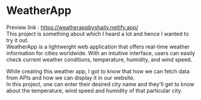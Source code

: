 # WeatherApp
Preview link : https://weatherappbyshaily.netlify.app/      
This project is something about which I heard a lot and hence I wanted to try it out.         
WeatherApp is a lightweight web application that offers real-time weather information for cities worldwide. With an intuitive interface, users can easily check current weather conditions, temperature, humidity, and wind speed.             

While creating this weather app, I got to know that how we can fetch data from APIs and how we can display it in our website.     
In this project, one can enter their desired city name and they'll get to know about the temperature, wind speed and humidity of that particular city.
